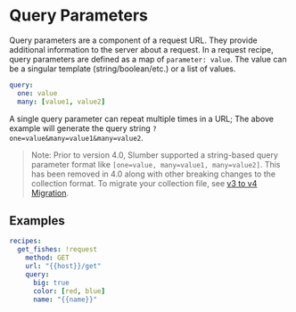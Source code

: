 # Query Parameters

Query parameters are a component of a request URL. They provide additional information to the server about a request. In a request recipe, query parameters are defined as a map of `parameter: value`. The value can be a singular template (string/boolean/etc.) or a list of values.

```yaml
query:
  one: value
  many: [value1, value2]
```

A single query parameter can repeat multiple times in a URL; The above example will generate the query string `?one=value&many=value1&many=value2`.

> Note: Prior to version 4.0, Slumber supported a string-based query parameter format like `[one=value, many=value1, many=value2]`. This has been removed in 4.0 along with other breaking changes to the collection format. To migrate your collection file, see [v3 to v4 Migration](../../other/v4_migration.md).

## Examples

```yaml
recipes:
  get_fishes: !request
    method: GET
    url: "{{host}}/get"
    query:
      big: true
      color: [red, blue]
      name: "{{name}}"
```
